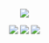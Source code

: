 <p align="center">
<img src=https://gifcity.carrd.co/assets/images/gallery132/cf0b0dff.gif?v=7421cb56 > 

<p align="center"> <img src=https://gifcity.carrd.co/assets/images/gallery14/94d8a931.gif?v=d32b0bb8 > <img src=https://gifcity.carrd.co/assets/images/gallery14/f5d4f615.gif?v=7421cb56 >
<img src=https://gifcity.carrd.co/assets/images/gallery14/a2ab3737.gif?v=7421cb56 >
